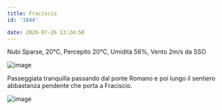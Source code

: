 ```yaml
---
title: Fraciscio
id: '1844'

date: 2020-07-26 13:24:58
---
```


Nubi Sparse, 20°C, Percepito 20°C, Umidità 56%, Vento 2m/s da SSO

![image](/images/2021/08/IMG_2363_hue358bf3c877e3f99f1ebff8f953bcb6c_512185_700x0_resize_q75_box.jpg)

Passeggiata tranquilla passando dal ponte Romano e poi lungo il sentiero abbastanza pendente che porta a Fraciscio.

![image](/images/2021/08/IMG_2364_hu3856d0ebbc5de522632c2666041c7e76_476270_700x0_resize_q75_box.jpg)

<!-- ![image](/images/2021/08/20200726-activity-map_hue37872cb9d6799217b2dc1cca3e7d654_25691_700x0_resize_box_3.png) -->
